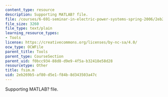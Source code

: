 ```yaml
---
content_type: resource
description: Supporting MATLAB? file.
file: /courses/6-691-seminar-in-electric-power-systems-spring-2006/2eb269b5af80d5e1f84b8d343503a47c_fsim.m
file_size: 3260
file_type: text/plain
learning_resource_types:
- Tools
license: https://creativecommons.org/licenses/by-nc-sa/4.0/
ocw_type: OCWFile
parent_title: Tools
parent_type: CourseSection
parent_uid: f0bcc934-88d8-d9e9-4f5a-b32418e58d28
resourcetype: Other
title: fsim.m
uid: 2eb269b5-af80-d5e1-f84b-8d343503a47c
---
```

Supporting MATLAB? file.